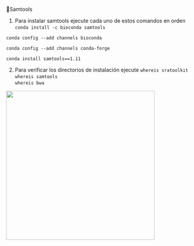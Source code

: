 🔴Samtools  
1. Para instalar samtools ejecute cada uno de estos comandos en orden  
`conda install -c bioconda samtools`    

`conda config --add channels bioconda`     

`conda config --add channels conda-forge`     

`conda install samtools==1.11`  

2. Para verificar los directorios de instalación ejecute 
`whereis sratoolkit`   
`whereis samtools`    
`whereis bwa`   
 <img src="https://user-images.githubusercontent.com/57970928/123117584-dc446580-d40f-11eb-8802-0bfbaa8d8e96.png" width="400" />